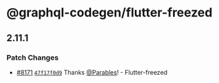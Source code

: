 # @graphql-codegen/flutter-freezed

## 2.11.1

### Patch Changes

- [#8171](https://github.com/dotansimha/graphql-code-generator/pull/8171) [`47f17f0d9`](https://github.com/dotansimha/graphql-code-generator/commit/47f17f0d9a2c4b57221397d3ec7f3882762b9cbe) Thanks [@Parables](https://github.com/Parables)! - Flutter-freezed

